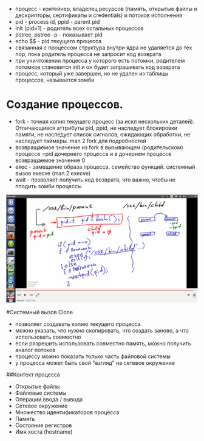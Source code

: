 
* процесс - контейнер, владелец ресурсов (память, открытые файлы и дескрипторы, сертификаты и credentials) и потоков исполнения
* pid - process id, ppid - parent pid
* init (pid=1) - родитель всех остальных процессов
* pstree, pstree -p - показывает pid
* echo $$ - pid текущего процесса
* связанная с процессом структура внутри ядра не удаляется до тех пор, пока родитель процесса не запросит код возврата
* при уничтожении процесса у которого есть потомки, родителем потомков становится init и он будет запрашивать код возврата
* процесс, который уже завершен, но не удален из таблицы процессов, называется зомби

Создание процессов. 
=

* fork - точная копия текущего процесс (за искл нескольких деталей). Отличающиеся аттрибуты pid, ppid, не наследует блокировки памяти, не наследует список сигналов, ожидающих обработки, не наследует таймеры. man 2 fork для подробностей
* возвращаемое значение из fork в вызывающем (родительском) процессе =pid дочернего процесса и в дочернем процессе возвращаемое значение 0
* exec - замещение образа процесса. семейство функций. системный вызов execve (man 2 execve)
* wait - позволяет получить код возврата, что важно, чтобы не плодить зомби процессы

![](pics/1.png)

#Системный вызов Clone

* позволяет создавать копию текущего процесса.
* можно указать, что нужно скопировать, что создать заново, а что использовать совместно
* если разрешить использовать совместно память, можно получить аналог потоков
* процессу можно показать только часть файловой системы
* у процесса может быть свой "взгляд" на сетевое окружение

##Контект процесса

* Открытые файлы
* Файловые системы
* Операции ввода / вывода
* Сетевое окружение
* Множество идентификаторов процесса
* Память
* Состояние регистров
* Имя хоста (hostname)



